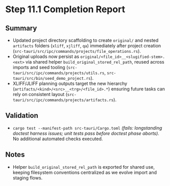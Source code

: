 # Step 11.1 Completion Report

## Summary
- Updated project directory scaffolding to create `original/` and nested `artifacts` folders (`xliff`, `xjliff`, `qa`) immediately after project creation (`src-tauri/src/ipc/commands/projects/file_operations.rs`).
- Original uploads now persist as `original/<file_id>__<slugified-stem>.<ext>` via shared helper `build_original_stored_rel_path`, reused across imports and seed tooling (`src-tauri/src/ipc/commands/projects/utils.rs`, `src-tauri/src/bin/seed_demo_project.rs`).
- XLIFF/JLIFF planning outputs target the new hierarchy (`artifacts/<kind>/<src>__<trg>/<file_id>.*`) ensuring future tasks can rely on consistent layout (`src-tauri/src/ipc/commands/projects/artifacts.rs`).

## Validation
- `cargo test --manifest-path src-tauri/Cargo.toml` *(fails: longstanding doctest harness issues; unit tests pass before doctest phase aborts).* No additional automated checks executed.

## Notes
- Helper `build_original_stored_rel_path` is exported for shared use, keeping filesystem conventions centralized as we evolve import and staging flows.
